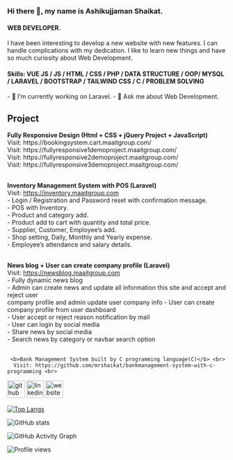 ### Hi there 👋, my name is Ashikujjaman Shaikat.
#### WEB DEVELOPER.

I have been interesting to develop a new website with new features. I can handle complications with my dedication. I like to learn new things and have so much curiosity about Web Development. 

<h4>Skills: VUE JS / JS / HTML / CSS / PHP / DATA STRUCTURE / OOP/ MYSQL / LARAVEL / BOOTSTRAP / TAILWIND CSS / C / PROBLEM SOLVING </h4>
- 🔭 I’m currently working on Laravel. 
- 💬 Ask me about Web Development. 

<h2>Project</h2>
<b>Fully Responsive Design (Html + CSS + jQuery Project + JavaScript) </b> <br>
      Visit: https://bookingsystem.cart.maaitgroup.com/ <br>
      Visit: https://fullyresponsive1demoproject.maaitgroup.com/ <br>
      Visit: https://fullyresponsive2demoproject.maaitgroup.com/ <br>
      Visit: https://fullyresponsive3demoproject.maaitgroup.com/ <br> <br>

<b>Inventory Management System with POS (Laravel)</b> <br>
Visit: https://inventory.maaitgroup.com <br>
      - Login / Registration and Password reset with confirmation message. <br>
      - POS with Inventory. <br>
      - Product and category add. <br>
      - Product add to cart with quantity and total price. <br>
      - Supplier, Customer, Employee’s add. <br>
      - Shop setting, Daily, Monthly and Yearly expense. <br>
      - Employee’s attendance and salary details. <br><br>

<b>News blog + User can create company profile (Laravel)</b> <br>
Visit: https://newsblog.maaitgroup.com <br>
      - Fully dynamic news blog <br>
      - Admin can create news and update all information this site and accept and reject user <br>
      company profile and admin update user company info 
      - User can create company profile from user dashboard <br>
      - User accept or reject reason notification by mail <br>
      - User can login by social media <br>
      - Share news by social media <br>
      - Search news by category or navbar search option <br> <br>
      
     <b>Bank Management System built by C programming language(C)</b> <br>
      Visit: https://github.com/mrshaikat/bankmanagement-system-with-c-programming <br>




[<img src='https://cdn.jsdelivr.net/npm/simple-icons@3.0.1/icons/github.svg' alt='github' height='40'>](https://github.com/mrshaikat)  [<img src='https://cdn.jsdelivr.net/npm/simple-icons@3.0.1/icons/linkedin.svg' alt='linkedin' height='40'>](https://www.linkedin.com/in/shaikat63/)  [<img src='https://cdn.jsdelivr.net/npm/simple-icons@3.0.1/icons/icloud.svg' alt='website' height='40'>](https://www.maaitgroup.com/)  


[![Top Langs](https://github-readme-stats.vercel.app/api/top-langs/?username=mrshaikat)](https://github.com/anuraghazra/github-readme-stats)

![GitHub stats](https://github-readme-stats.vercel.app/api?username=mrshaikat&show_icons=true&count_private=true)  

![GitHub Activity Graph](https://activity-graph.herokuapp.com/graph?username=mrshaikat)  

![Profile views](https://gpvc.arturio.dev/mrshaikat)  
